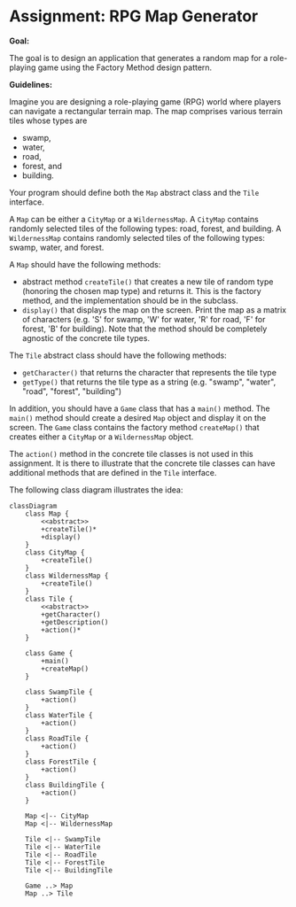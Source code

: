 # Assignment: RPG Map Generator

**Goal:**

The goal is to design an application that generates a random map for a role-playing game using the Factory Method design pattern.

**Guidelines:**

Imagine you are designing a role-playing game (RPG) world where players can navigate a rectangular terrain map. The map comprises various terrain tiles whose types are
- swamp,
- water,
- road,
- forest, and
- building.

Your program should define both the `Map` abstract class and the `Tile` interface.

A `Map` can be either a `CityMap` or a `WildernessMap`. A `CityMap`
contains randomly selected tiles of the following types: road, forest, and building. A `WildernessMap` contains randomly selected tiles of the following types: swamp, water, and forest.

A `Map` should have the following methods:
- abstract method `createTile()` that creates a new tile of random type (honoring the chosen map type) and returns it. This is the factory method, and the implementation should be in the subclass.
- `display()` that displays the map on the screen. Print the map as a matrix of characters (e.g. 'S' for swamp, 'W' for water, 'R' for road, 'F' for forest, 'B' for building). Note that the method should be completely agnostic of the concrete tile types.

The `Tile` abstract class should have the following methods:
- `getCharacter()` that returns the character that represents the tile type
- `getType()` that returns the tile type as a string (e.g. "swamp", "water", "road", "forest", "building")

In addition, you should have a `Game` class that has a `main()` method. The `main()` method should create a desired `Map` object and display it on the screen. The `Game` class contains the factory method `createMap()` that creates either a `CityMap` or a `WildernessMap` object.

The `action()` method in the concrete tile classes is not used in this assignment. It is there to illustrate that the concrete tile classes can have additional methods that are defined in the `Tile` interface.

The following class diagram illustrates the idea:

```mermaid
classDiagram
    class Map {
        <<abstract>>
        +createTile()*
        +display()
    }
    class CityMap {
        +createTile()
    }
    class WildernessMap {
        +createTile()
    }
    class Tile {
        <<abstract>>
        +getCharacter()
        +getDescription()
        +action()*
    }

    class Game {
        +main()
        +createMap()
    }
    
    class SwampTile {
        +action()
    }
    class WaterTile {
        +action()
    }
    class RoadTile {
        +action()
    }
    class ForestTile {
        +action()
    }
    class BuildingTile {
        +action()
    }
    
    Map <|-- CityMap
    Map <|-- WildernessMap
    
    Tile <|-- SwampTile
    Tile <|-- WaterTile
    Tile <|-- RoadTile
    Tile <|-- ForestTile
    Tile <|-- BuildingTile
    
    Game ..> Map
    Map ..> Tile
    
```


